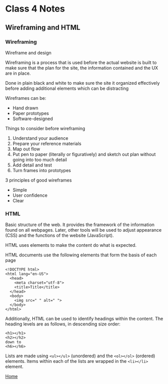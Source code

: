 # Class 4 Notes

## Wireframing and HTML

### Wireframing

Wireframe and design

Wireframing is a process that is used before the actual website is built to make sure that the plan for the site, the information contained and the UX are in place.  

Done in plain black and white to make sure the site it organized effectively before adding additional  elements which can be distracting

Wireframes can be:
  - Hand drawn
  - Paper prototypes
  - Software-designed

Things to consider before wireframing
  1. Understand your audience
  2. Prepare your reference materials
  3. Map out flow
  4. Put pen to paper (literally or figuratively) and sketch out plan without going into too much detail
  5. Add detail and test
  6. Turn frames into prototypes

3 principles of good wireframes
- Simple
- User confidence
- Clear

### HTML

Basic structure of the web.  It provides the framework of the information found on all webpages.  Later, other tools will be used to adjust appearance (CSS) and the functions of the website (JavaScript).  

HTML uses elements to make the content do what is expected.  

HTML documents use the following elements that form the basis of each page

```
<!DOCTYPE html>
<html lang="en-US">
  <head>
    <meta charset="utf-8">
    <title>Title</title>
  </head>
  <body>
    <img src=" " alt=" ">
  </body>
</html>
```

Additionally, HTML can be used to identify headings within the content.
The heading levels are as follows, in descending size order:
```
<h1></h1>
<h2></h2>
down to 
<h6></h6>
```

Lists are made using ```<ul></ul>``` (unordered) and the ```<ol></ol>``` (ordered) elements.
Items within each of the lists are wrapped in the ```<li></li>``` element.

[Home](README.md)